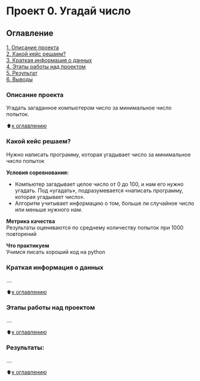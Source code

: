 # Проект 0. Угадай число

## Оглавление  
[1. Описание проекта](https://colab.research.google.com/drive/1Y7mfyFg2j7fPcdJzewa3iYYF2i_aaT08#scrollTo=dWcE-y-N-2fE)  
[2. Какой кейс решаем?](https://colab.research.google.com/drive/1Y7mfyFg2j7fPcdJzewa3iYYF2i_aaT08#scrollTo=dWcE-y-N-2fE&line=3&uniqifier=1)  
[3. Краткая информация о данных](.README.md#Краткая-информация-о-данных)  
[4. Этапы работы над проектом](https://colab.research.google.com/drive/1Y7mfyFg2j7fPcdJzewa3iYYF2i_aaT08#scrollTo=KPT5reW1B32U)  
[5. Результат](https://colab.research.google.com/drive/1Y7mfyFg2j7fPcdJzewa3iYYF2i_aaT08#scrollTo=giSKBUmgCAeh&line=2&uniqifier=1)    
[6. Выводы](.README.md#Выводы) 

### Описание проекта    
Угадать загаданное компьютером число за минимальное число попыток.

:arrow_up:[к оглавлению](https://colab.research.google.com/drive/1Y7mfyFg2j7fPcdJzewa3iYYF2i_aaT08#scrollTo=dWcE-y-N-2fE)


### Какой кейс решаем?    
Нужно написать программу, которая угадывает число за минимальное число попыток

**Условия соревнования:**  
- Компьютер загадывает целое число от 0 до 100, и нам его нужно угадать. Под «угадать», подразумевается «написать программу, которая угадывает число».
- Алгоритм учитывает информацию о том, больше ли случайное число или меньше нужного нам.

**Метрика качества**     
Результаты оцениваются по среднему количеству попыток при 1000 повторений

**Что практикуем**     
Учимся писать хороший код на python


### Краткая информация о данных
....
  
:arrow_up:[к оглавлению](https://colab.research.google.com/drive/1Y7mfyFg2j7fPcdJzewa3iYYF2i_aaT08#scrollTo=dWcE-y-N-2fE)


### Этапы работы над проектом  
....

:arrow_up:[к оглавлению](https://colab.research.google.com/drive/1Y7mfyFg2j7fPcdJzewa3iYYF2i_aaT08#scrollTo=KPT5reW1B32U)


### Результаты:  
....

:arrow_up:[к оглавлению](https://colab.research.google.com/drive/1Y7mfyFg2j7fPcdJzewa3iYYF2i_aaT08#scrollTo=giSKBUmgCAeh&line=2&uniqifier=1)
